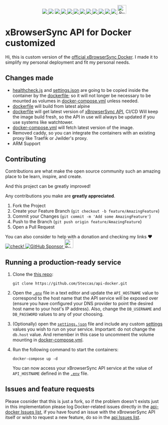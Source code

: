 <p align="center">
  <a href="https://github.com/Steccas/xbs-api-docker/graphs/contributors">
    <img src="https://img.shields.io/github/contributors/Steccas/xbs-api-docker.svg?style=for-the-badge">
  </a>
  <a href="https://github.com/Steccas/xbs-api-docker/network/members"><img src="https://img.shields.io/github/forks/Steccas/xbs-api-docker.svg?style=for-the-badge"></a>
  <a href="https://github.com/Steccas/xbs-api-docker/issues">
      <img src="https://img.shields.io/github/issues/Steccas/xbs-api-docker.svg?style=for-the-badge">
  </a>
  <a href="https://github.com/Steccas/xbs-api-docker/issues">
      <img src="https://img.shields.io/github/issues-closed/Steccas/xbs-api-docker.svg?style=for-the-badge">
  </a>
  <a href="https://github.com/Steccas/xbs-api-docker/stargazers">
    <img src="https://img.shields.io/github/stars/Steccas/xbs-api-docker.svg?style=for-the-badge">
  </a>
  <a href="https://GitHub.com/Steccas/xbs-api-docker/pull">
    <img src="https://img.shields.io/github/issues-pr/Steccas/xbs-api-docker.svg?style=for-the-badge">
  </a>
  <a href="https://GitHub.com/Steccas/xbs-api-docker/pull">
    <img src="https://img.shields.io/github/issues-pr-closed/Steccas/xbs-api-docker.svg?style=for-the-badge">
  </a>
  <a href="https://GitHub.com/Steccas/xbs-api-docker/commit">
    <img src="https://img.shields.io/github/last-commit/Steccas/xbs-api-docker.svg?style=for-the-badge">
  </a>
  <a href="https://GitHub.com/Steccas/xbs-api-docker">
    <img src="https://img.shields.io/github/repo-size/Steccas/xbs-api-docker.svg?style=for-the-badge">
  </a>
  <a href="https://GitHub.com/Steccas/xbs-api-docker">
    <img src="https://img.shields.io/github/workflow/status/Steccas/xbs-api-docker/docker.svg?style=for-the-badge">
  </a>
  <a href="https://GitHub.com/Steccas/xbs-api-docker">
    <img src="https://img.shields.io/github/workflow/status/Steccas/xbs-api-docker/docker2.svg?style=for-the-badge">
  </a>
  <a href="https://linkedin.com/in/lucasteccanella">
    <img src="https://img.shields.io/badge/-LinkedIn-black.svg?style=for-the-badge&logo=linkedin&colorB=555">
  </a>
  <a href="https://www.buymeacoffee.com/steccas" target="_blank">
    <img src="https://cdn.buymeacoffee.com/buttons/lato-yellow.png" alt="Buy Me A Coffee" height="27.8">
  </a>
</p>

# xBrowserSync API for Docker customized

Hi, this is custom version of the [official xBrowserSync Docker](https://github.com/xbrowsersync/api-docker).
I made it to simplify my personal deployment and fit my personal needs.

## Changes made
- [healthcheck.js](healthcheck.js) and [settings.json](settings.json) are going to be copied inside the container by the [dockerfile](dockerfile); so it will not longer be necessary to be mounted as volumes in [docker-compose.yml](docker-compose.yml) unless needed.
- [dockerfile](dockerfile) will build from latest alpine
- [dockerfile](dockerfile) will get latest version of [xBrowserSync API](https://github.com/xbrowsersync/api), CI/CD Will keep the image build fresh, so the API in use will always be updated if you use systems like watchtower.
- [docker-compose.yml](docker-compose.yml) will fetch latest version of the image.
- Removed caddy, so you can integrate the containers with an existing proxy like Traefik or Jwilder's proxy.
- ARM Support

<!-- CONTRIBUTING -->
## Contributing

Contributions are what make the open source community such an amazing place to be learn, inspire, and create.

And this project can be greatly improved!

Any contributions you make are **greatly appreciated**.

1. Fork the Project
2. Create your Feature Branch (`git checkout -b feature/AmazingFeature`)
3. Commit your Changes (`git commit -m 'Add some AmazingFeature'`)
4. Push to the Branch (`git push origin feature/AmazingFeature`)
5. Open a Pull Request

You can also consider to help with a donation and checking my links ❤️
<br>
<a href="https://linktr.ee/steccas"><img alt="check!" src="https://img.shields.io/badge/check-offers-green?style=for-the-badge&logo=linktree">
</a>
<a href="https://github.com/sponsors/Steccas" target="_blank">
    <img src="https://img.shields.io/badge/sponsor-%23F5F5F5.svg?&style=for-the-badge&logo=github&logoColor=pink" alt="GitHub Sponsor">
</a>
<a href="https://www.buymeacoffee.com/steccas" target="_blank">
    <img src="https://cdn.buymeacoffee.com/buttons/lato-yellow.png" alt="Buy Me A Coffee" height="27.8">
</a>

## Running a production-ready service

  1. Clone the [this repo](https://github.com/Steccas/api-docker):

      ```
      git clone https://github.com/Steccas/api-docker.git
      ```
  
  2. Open the [`.env`](.env) file in a text editor and update the `API_HOSTNAME` value to correspond to the host name that the API service will be exposed over (ensure you have configured your DNS provider to point the desired host name to your host's IP address). Also, change the `DB_USERNAME` and `DB_PASSWORD` values to any of your choosing.

  3. (Optionally) open the [`settings.json`](settings.json) file and include any custom [settings](https://github.com/xbrowsersync/api#3-modify-configuration-settings) values you wish to run on your service. Important: do not change the `db.host` value. And remember in this case to uncomment the volume mounting in [docker-compose.yml](docker-compose.yml).
  
  4. Run the following command to start the containers:

      ```
      docker-compose up -d
      ```

      You can now access your xBrowserSync API service at the value of `API_HOSTNAME` defined in the [`.env`](.env) file.

## Issues and feature requests
Please cosnider that this is just a fork, so if the problem doesn't exists just in this implementation please log Docker-related issues directly in the [api-docker Issues list](https://github.com/xbrowsersync/api-docker/issues), if you have found an issue with the xBrowserSync API itself or wish to request a new feature, do so in the [api Issues list](https://github.com/xbrowsersync/api/issues/).
